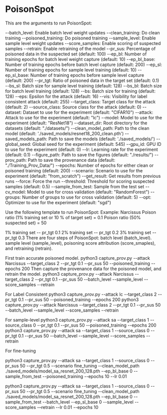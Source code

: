 # PoisonSpot

This are the arguments to run PoisonSpot:

--batch_level: Enable batch level weight updates
--clean_training: Do clean training
--poisoned_training: Do poisoned training
--sample_level: Enable sample level weight updates
--score_samples: Enable scoring of suspected samples
--retrain: Enable retraining of the model
--pr_sus: Percentage of poisoned data in the suspected set (default: 100)
--ep_bl: Number of training epochs for batch level weight capture (default: 10)
--ep_bl_base: Number of training epochs before batch level capture (default: 200)
--ep_sl: Number of training epochs for sample level training (default: 10)
--ep_sl_base: Number of training epochs before sample level capture (default: 200)
--pr_tgt: Ratio of poisoned data in the target set (default: 0.1)
--bs_sl: Batch size for sample level training (default: 128)
--bs_bl: Batch size for batch level training (default: 128)
--bs: Batch size for training (default: 128)
--eps: Epsilon for the attack (default: 16)
--vis: Visibility for label consistent attack (default: 255)
--target_class: Target class for the attack (default: 2)
--source_class: Source class for the attack (default: 0)
--dataset: Dataset to use for the experiment (default: "CIFAR10")
--attack: Attack to use for the experiment (default: "lc")
--model: Model to use for the experiment (default: "ResNet18")
--dataset_dir: Root directory for the datasets (default: "./datasets/")
--clean_model_path: Path to the clean model (default: './saved_models/resnet18_200_clean.pth')
--saved_models_path: Path to save the models (default: './saved_models/')
--global_seed: Global seed for the experiment (default: 545)
--gpu_id: GPU ID to use for the experiment (default: 0)
--lr: Learning rate for the experiment (default: 0.1)
--figure_path: Path to save the figures (default: "./results/")
--prov_path: Path to save the provenance data (default: "./Training_Prov_Data/")
--epochs: Number of epochs for either clean or poisoned training (default: 200)
--scenario: Scenario to use for the experiment (default: "from_scratch")
--get_result: Get results from previous runs
--force: Force the run
--threshold: Threshold for scoring suspected samples (default: 0.5)
--sample_from_test: Sample from the test set
--cv_model: Model to use for cross validation (default: "RandomForest")
--groups: Number of groups to use for cross validation (default: 5)
--opt: Optimizer to use for the experiment (default: "sgd")




Use the following template to run PoisonSpot:
Example: Narcissus Poison ratio (1% training set or 10 % of target set)  = 0.1  Poison ratio (50% suspected set) = 50

1% training set -- pr_tgt 0.1 
2% training set -- pr_tgt 0.2
3% training set -- pr_tgt 0.3
There are four steps of PoisonSpot: batch level (batch_level). sample level (sample_level), poisoning score attribution (score_smaples), and retraining (retrain). 

First train accurate poisoned model.
python3 capture_prov.py --attack Narcissus --target_class 2 --pr_tgt 0.1 --pr_sus 50 --poisoned_training --epochs 200 
Then capture the provenance data for the poisoned model, and retrain the model.
python3 capture_prov.py --attack Narcissus --target_class 2 --pr_tgt 0.1 --pr_sus 50 --batch_level --sample_level --score_samples --retrain


For Label Consistent 
python3 capture_prov.py --attack lc --target_class 2 --pr_tgt 0.1 --pr_sus 50 --poisoned_training --epochs 200
python3 capture_prov.py --attack Narcissus --target_class 2 --pr_tgt 0.1 --pr_sus 50 --batch_level --sample_level --score_samples --retrain

For sample-level 
python3 capture_prov.py --attack sa  --target_class 1 --source_class 0 --pr_tgt 0.1 --pr_sus 50 --poisoned_training --epochs 200
python3 capture_prov.py --attack sa  --target_class 1 --source_class 0 --pr_tgt 0.1 --pr_sus 50 --batch_level --sample_level --score_samples --retrain


For fine-tuning 

python3 capture_prov.py --attack sa --target_class 1 --source_class 0 --pr_sus 50 --pr_tgt 0.5 --scenario fine_tuning --clean_model_path ./saved_models/model_sa_resnet_200_128.pth --ep_bl_base 0  --sample_from_test --poisoned_training --epochs 10 --lr 0.01

python3 capture_prov.py --attack sa --target_class 1 --source_class 0 --pr_sus 50 --pr_tgt 0.5 --scenario fine_tuning --clean_model_path ./saved_models/model_sa_resnet_200_128.pth --ep_bl_base 0   --sample_from_test --batch_level --ep_sl_base 0 --sample_level --score_samples -–retrain   --lr 0.01  --epochs 10
